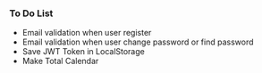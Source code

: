 ### To Do List

- Email validation when user register
- Email validation when user change password or find password
- Save JWT Token in LocalStorage
- Make Total Calendar
